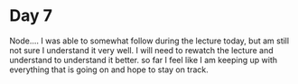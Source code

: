 # Day 7
Node.... I was able to somewhat follow during the lecture today, but am still not
sure I understand it very well. I will need to rewatch the lecture and understand to understand it better.
so far I feel like I am keeping up with everything that is going on and hope to stay on track.

